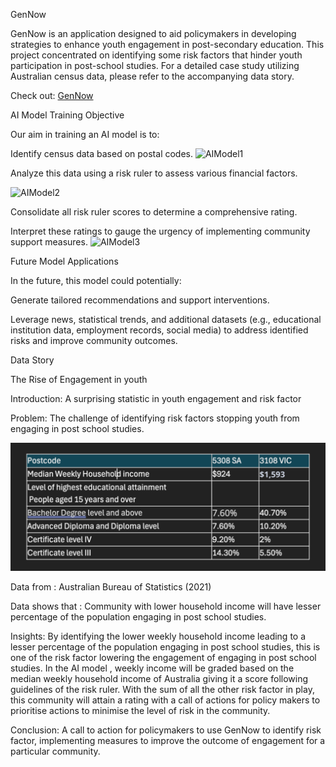 GenNow


GenNow is an application designed to aid policymakers in developing strategies to enhance youth engagement in post-secondary education. This project concentrated on identifying some risk factors that hinder youth participation in post-school studies. For a detailed case study utilizing Australian census data, please refer to the accompanying data story.

Check out: [GenNow](https://www.figma.com/proto/QFTfqfY055ex2X1ERT8PNr/Generation-Now?page-id=0%3A1&node-id=25-4305&node-type=CANVAS&viewport=22%2C54%2C0.35&t=QkksbewiBL0g9KHX-1&scaling=min-zoom&content-scaling=fixed&starting-point-node-id=20%3A1065)


AI Model Training Objective

Our aim in training an AI model is to:


Identify census data based on postal codes.
![AIModel1](https://github.com/user-attachments/assets/764e3d91-b2af-4439-afb6-24a28ec3e3aa)

Analyze this data using a risk ruler to assess various financial factors.

![AIModel2](https://github.com/user-attachments/assets/9f3d654c-7035-4d6c-9e0d-adc997012bff)


Consolidate all risk ruler scores to determine a comprehensive rating.

Interpret these ratings to gauge the urgency of implementing community support measures.
![AIModel3](https://github.com/user-attachments/assets/c897ca14-4c8c-402f-93ab-496bbdfe38bc)


Future Model Applications

In the future, this model could potentially:

Generate tailored recommendations and support interventions.

Leverage news, statistical trends, and additional datasets (e.g., educational institution data, employment records, social media) to address identified risks and improve community outcomes.


Data Story

The Rise of Engagement in youth

Introduction: A surprising statistic in youth engagement and risk factor

Problem: The challenge of identifying risk factors stopping youth from engaging in post school studies.

![DataStory](https://github.com/ying1488/GenNow/blob/main/Images/DataStory.png)


Data from : Australian Bureau of Statistics (2021)

Data shows that : Community with lower household income will have lesser percentage of the population engaging in post school studies.

Insights: By identifying the lower weekly household income leading to a lesser percentage of the population engaging in post school studies, this is one of the risk factor lowering the engagement of engaging in post school studies.
In the AI model , weekly income will be graded based on the median weekly household income of Australia giving it a score following guidelines of the risk ruler.
With the sum of all the other risk factor in play, this community will attain a rating with a call of actions for policy makers to prioritise actions to minimise the level of risk in the community.

Conclusion: A call to action for policymakers to use GenNow to identify risk factor, implementing measures to improve the outcome of engagement for a particular community.

